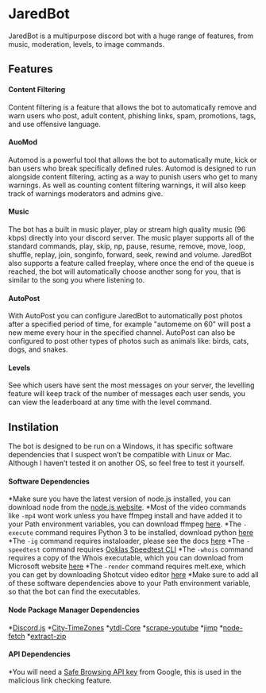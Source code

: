 # JaredBot
 JaredBot is a multipurpose discord bot with a huge range of  features, from music, moderation, levels, to image commands.

## Features

#### Content Filtering
Content filtering is a feature that allows the bot to automatically remove and warn users who post, adult content, phishing links, spam, promotions, tags, and use offensive language.

#### AuoMod
Automod is a powerful tool that allows the bot to automatically mute, kick or ban users who break specifically defined rules. Automod is designed to run alongside content filtering, acting as a way to punish users who get to many warnings. As well as counting content filtering warnings, it will also keep track of warnings moderators and admins give.

#### Music
The bot has a built in music player, play or stream high quality music (96 kbps) directly into your discord server. The music player supports all of the standard commands, play, skip, np, pause, resume, remove, move, loop, shuffle, replay, join, songinfo, forward, seek, rewind and volume.
JaredBot also supports a feature called freeplay, where once the end of the queue is reached, the bot will automatically choose another song for you, that is similar to the song you where listening to.

#### AutoPost
With AutoPost you can configure JaredBot to automatically post photos after a specified period of time, for example "automeme on 60" will post a new meme every hour in the specified channel. AutoPost can also be configured to post other types of photos such as animals like: birds, cats, dogs, and snakes.

#### Levels
See which users have sent the most messages on your server, the levelling feature will keep track of the number of messages each user sends, you can view the leaderboard at any time with the level command.

## Instilation
The bot is designed to be run on a Windows, it has specific software dependencies that I suspect won’t be compatible with Linux or Mac. Although I haven’t tested it on another OS, so feel free to test it yourself.

#### Software Dependencies
*Make sure you have the latest version of node.js installed, you can download node from the [node.js website](https://nodejs.org/).
*Most of the video commands like `-mp4` wont work unless you have ffmpeg install and have added it to your Path environment variables, you can download ffmpeg [here]( https://ffmpeg.org/).
*The `-execute` command requires Python 3 to be installed, download python [here]( https://www.python.org/)
*The `-ig` command requires instaloader, please see the docs [here]( https://instaloader.github.io/)
*The `-speedtest` command requires [Ooklas Speedtest CLI]( https://www.speedtest.net/apps/cli)
*The `-whois` command requires a copy of the Whois executable, which you can download from Microsoft website [here]( https://docs.microsoft.com/en-us/sysinternals/downloads/whois)
*The `-render` command requires melt.exe, which you can get by downloading Shotcut video editor [here]( https://shotcut.org/)
*Make sure to add all of these software dependencies above to your Path environment variable, so that the bot can find the executables.

#### Node Package Manager Dependencies
*[Discord.js]( https://www.npmjs.com/package/discord.js)
*[City-TimeZones]( https://www.npmjs.com/package/city-timezones)
*[ytdl-Core](https://www.npmjs.com/package/ytdl-core)
*[scrape-youtube](https://www.npmjs.com/package/scrape-youtube)
*[jimp](https://www.npmjs.com/package/jimp)
*[node-fetch](https://www.npmjs.com/package/node-fetch)
*[extract-zip](https://www.npmjs.com/package/extract-zip)

#### API Dependencies
*You will need a [Safe Browsing API key](https://developers.google.com/safe-browsing) from Google, this is used in the malicious link checking feature.
